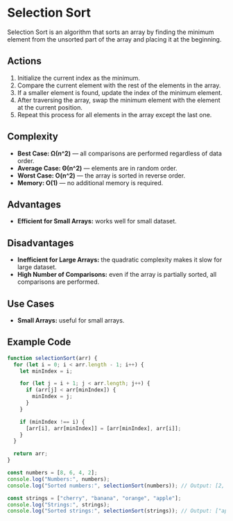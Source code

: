 # Selection Sort

Selection Sort is an algorithm that sorts an array by finding the minimum element from the unsorted part of the array and placing it at the beginning.

## Actions

1. Initialize the current index as the minimum.
2. Compare the current element with the rest of the elements in the array.
3. If a smaller element is found, update the index of the minimum element.
4. After traversing the array, swap the minimum element with the element at the current position.
5. Repeat this process for all elements in the array except the last one.

## Complexity

- **Best Case: Ω(n^2)** — all comparisons are performed regardless of data order.
- **Average Case: Θ(n^2)** — elements are in random order.
- **Worst Case: O(n^2)** — the array is sorted in reverse order.
- **Memory: O(1)** — no additional memory is required.

## Advantages

- **Efficient for Small Arrays:** works well for small dataset.

## Disadvantages

- **Inefficient for Large Arrays:** the quadratic complexity makes it slow for large dataset.
- **High Number of Comparisons:** even if the array is partially sorted, all comparisons are performed.

## Use Cases

- **Small Arrays:** useful for small arrays.

## Example Code

```js
function selectionSort(arr) {
  for (let i = 0; i < arr.length - 1; i++) {
    let minIndex = i;

    for (let j = i + 1; j < arr.length; j++) {
      if (arr[j] < arr[minIndex]) {
        minIndex = j;
      }
    }

    if (minIndex !== i) {
      [arr[i], arr[minIndex]] = [arr[minIndex], arr[i]];
    }
  }

  return arr;
}

const numbers = [8, 6, 4, 2];
console.log("Numbers:", numbers);
console.log("Sorted numbers:", selectionSort(numbers)); // Output: [2, 4, 6, 8]

const strings = ["cherry", "banana", "orange", "apple"];
console.log("Strings:", strings);
console.log("Sorted strings:", selectionSort(strings)); // Output: ["apple", "orange", "banana", "cherry"]
```
